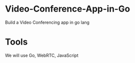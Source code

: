 # Video-Conference-App-in-Go
Build a Video Conferencing app in go lang

# Tools
We will use Go, WebRTC, JavaScript

